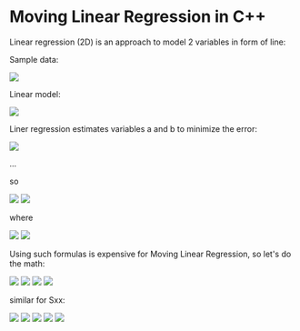 # Moving Linear Regression in C++

Linear regression (2D) is an approach to model 2 variables in form of line:

Sample data:

<img src="https://render.githubusercontent.com/render/math?math=(x_{i},y_{i}), i=1...N">

Linear model:

<img src="https://render.githubusercontent.com/render/math?math=y = a %2B b x">

Liner regression estimates variables a and b to minimize the error:

<img src="https://render.githubusercontent.com/render/math?math=error =\frac{1}{N}  \sum_{i=1}^N(y_{i} - (a %2B b x_{i}))^{2}">

...

so

<img src="https://render.githubusercontent.com/render/math?math=b =\frac{S_{xy}}{S_{xx}} = \frac{\sum_{i=1}^N(x_{i} - \overline{X})(y_{i} - \overline{Y})}{\sum_{i=1}^N(x_{i} - \overline{X})^{2}}">
<img src="https://render.githubusercontent.com/render/math?math=a = \overline{Y}-b \overline{X}">

where

<img src="https://render.githubusercontent.com/render/math?math=\overline{X}=\frac{1}{N} \sum_{i=1}^Nx_{i}">
<img src="https://render.githubusercontent.com/render/math?math=\overline{Y}=\frac{1}{N} \sum_{i=1}^Ny_{i}">

Using such formulas is expensive for Moving Linear Regression, so let's do the math:

<img src="https://render.githubusercontent.com/render/math?math=S_{xy}=\sum_{i=1}^N(x_{i} - \overline{X})(y_{i} - \overline{Y})">
<img src="https://render.githubusercontent.com/render/math?math=S_{xy}=\sum_{i=1}^Nx_{i} y_{i}-\overline{X}\sum_{i=1}^Ny_{i}-\overline{Y}\sum_{i=1}^Nx_{i}%2B N \overline{X} \overline{Y}">
<img src="https://render.githubusercontent.com/render/math?math=S_{xy}=\sum_{i=1}^Nx_{i}  y_{i}-\frac{1}{N} \sum_{i=1}^Nx_{i}\sum_{i=1}^Ny_{i}-\frac{1}{N} \sum_{i=1}^Ny_{i}\sum_{i=1}^Nx_{i} %2B \frac{1}{N} \sum_{i=1}^Ny_{i}\sum_{i=1}^Nx_{i}">
<img src="https://render.githubusercontent.com/render/math?math=S_{xy}=\sum_{i=1}^Nx_{i}  y_{i}-\frac{1}{N} \sum_{i=1}^Nx_{i}\sum_{i=1}^Ny_{i}">

similar for Sxx:

<img src="https://render.githubusercontent.com/render/math?math=S_{xx}=\sum_{i=1}^N(x_{i} - \overline{X})^{2}">
<img src="https://render.githubusercontent.com/render/math?math=S_{xx}=\sum_{i=1}^N(x_i^2 -2 x_i\overline{X} %2B \overline{X}^{2})">
<img src="https://render.githubusercontent.com/render/math?math=S_{xx}=\sum_{i=1}^Nx_i^2 -2 \overline{X}\sum_{i=1}^Nx_i %2B N\overline{X}^{2}">
<img src="https://render.githubusercontent.com/render/math?math=S_{xx}=\sum_{i=1}^Nx_i^2 -2 \frac{1}{N} \sum_{i=1}^Nx_i\sum_{i=1}^Nx_i %2B \frac{1}{N} \sum_{i=1}^Nx_i\sum_{i=1}^Nx_i">
<img src="https://render.githubusercontent.com/render/math?math=S_{xx}=\sum_{i=1}^Nx_i^2 -\frac{1}{N} \sum_{i=1}^Nx_i\sum_{i=1}^Nx_i">
